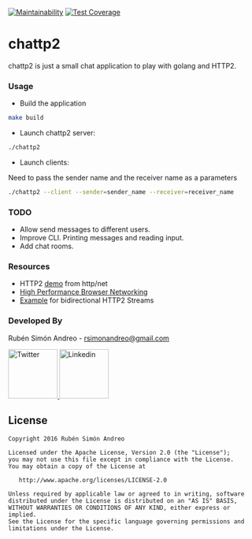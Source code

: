 [![Maintainability](https://api.codeclimate.com/v1/badges/3f4a76f5228da102893f/maintainability)](https://codeclimate.com/github/neomede/chattp2/maintainability)
[![Test Coverage](https://api.codeclimate.com/v1/badges/3f4a76f5228da102893f/test_coverage)](https://codeclimate.com/github/neomede/chattp2/test_coverage)

# chattp2

chattp2 is just a small chat application to play with golang and HTTP2.

### Usage

- Build the application

```sh
make build
```

- Launch chattp2 server:

```sh
./chattp2
```

- Launch clients:

Need to pass the sender name and the receiver name as a parameters

```sh
./chattp2 --client --sender=sender_name --receiver=receiver_name
```

### TODO

- Allow send messages to different users.
- Improve CLI. Printing messages and reading input.
- Add chat rooms.

### Resources

- HTTP2 [demo](https://github.com/golang/net/blob/master/http2/h2demo/h2demo.go) from http/net
- [High Performance Browser Networking](https://hpbn.co/http2/)
- [Example](https://github.com/golang/go/issues/13444) for bidirectional HTTP2 Streams

### Developed By

Rubén Simón Andreo - <rsimonandreo@gmail.com>

<a href="https://twitter.com/neomede">
  <img alt="Twitter" src="https://g.twimg.com/Twitter_logo_blue.png" width="100px"/>
</a>

<a href="https://es.linkedin.com/in/rubensimon">
  <img alt="Linkedin" src="https://media.licdn.com/mpr/mpr/shrink_200_200/AAEAAQAAAAAAAANyAAAAJGRlZTNlZDQwLTk4YTItNDA1MS04MzBjLWJmNGQ5M2RmZGUxYw.png" width="100px"/>
</a>

License
-------

    Copyright 2016 Rubén Simón Andreo

    Licensed under the Apache License, Version 2.0 (the "License");
    you may not use this file except in compliance with the License.
    You may obtain a copy of the License at

       http://www.apache.org/licenses/LICENSE-2.0

    Unless required by applicable law or agreed to in writing, software
    distributed under the License is distributed on an "AS IS" BASIS,
    WITHOUT WARRANTIES OR CONDITIONS OF ANY KIND, either express or implied.
    See the License for the specific language governing permissions and
    limitations under the License.
